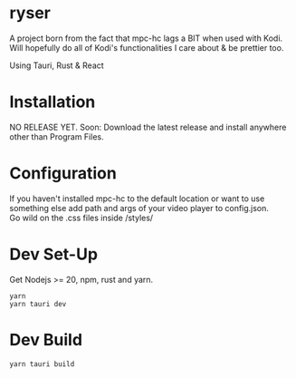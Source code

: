 # ryser

A project born from the fact that mpc-hc lags a BIT when used with Kodi. Will hopefully do all of Kodi's functionalities I care about & be prettier too.

Using Tauri, Rust & React

# Installation

NO RELEASE YET. Soon: Download the latest release and install anywhere other than Program Files.

# Configuration

If you haven't installed mpc-hc to the default location or want to use something else add path and args of your video player to config.json.\
Go wild on the .css files inside /styles/

# Dev Set-Up

Get Nodejs >= 20, npm, rust and yarn.
```
yarn
yarn tauri dev
```

# Dev Build

```
yarn tauri build
```